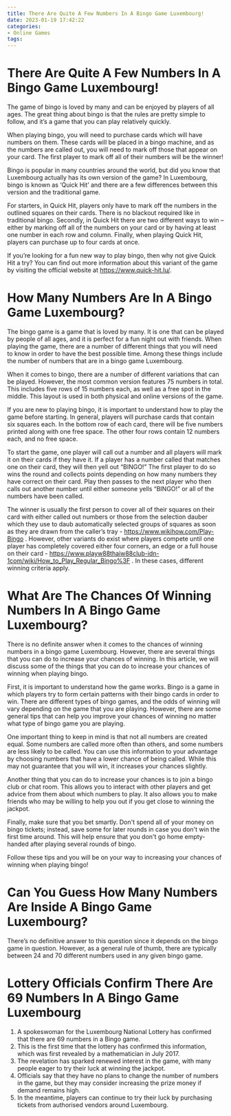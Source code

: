 ```yaml
---
title: There Are Quite A Few Numbers In A Bingo Game Luxembourg!
date: 2023-01-19 17:42:22
categories:
- Online Games
tags:
---
```



#  There Are Quite A Few Numbers In A Bingo Game Luxembourg!

The game of bingo is loved by many and can be enjoyed by players of all ages. The great thing about bingo is that the rules are pretty simple to follow, and it’s a game that you can play relatively quickly.

When playing bingo, you will need to purchase cards which will have numbers on them. These cards will be placed in a bingo machine, and as the numbers are called out, you will need to mark off those that appear on your card. The first player to mark off all of their numbers will be the winner!

Bingo is popular in many countries around the world, but did you know that Luxembourg actually has its own version of the game? In Luxembourg, bingo is known as ‘Quick Hit’ and there are a few differences between this version and the traditional game.

For starters, in Quick Hit, players only have to mark off the numbers in the outlined squares on their cards. There is no blackout required like in traditional bingo. Secondly, in Quick Hit there are two different ways to win – either by marking off all of the numbers on your card or by having at least one number in each row and column. Finally, when playing Quick Hit, players can purchase up to four cards at once.

If you’re looking for a fun new way to play bingo, then why not give Quick Hit a try? You can find out more information about this variant of the game by visiting the official website at https://www.quick-hit.lu/.

#  How Many Numbers Are In A Bingo Game Luxembourg?

The bingo game is a game that is loved by many. It is one that can be played by people of all ages, and it is perfect for a fun night out with friends. When playing the game, there are a number of different things that you will need to know in order to have the best possible time. Among these things include the number of numbers that are in a bingo game Luxembourg.

When it comes to bingo, there are a number of different variations that can be played. However, the most common version features 75 numbers in total. This includes five rows of 15 numbers each, as well as a free spot in the middle. This layout is used in both physical and online versions of the game.

If you are new to playing bingo, it is important to understand how to play the game before starting. In general, players will purchase cards that contain six squares each. In the bottom row of each card, there will be five numbers printed along with one free space. The other four rows contain 12 numbers each, and no free space.

To start the game, one player will call out a number and all players will mark it on their cards if they have it. If a player has a number called that matches one on their card, they will then yell out “BINGO!” The first player to do so wins the round and collects points depending on how many numbers they have correct on their card. Play then passes to the next player who then calls out another number until either someone yells “BINGO!” or all of the numbers have been called.

The winner is usually the first person to cover all of their squares on their card with either called out numbers or those from the selection dauber which they use to daub automatically selected groups of squares as soon as they are drawn from the caller’s tray - https://www.wikihow.com/Play-Bingo . However, other variants do exist where players compete until one player has completely covered either four corners, an edge or a full house on their card - https://www.playw88thaiw88club-idn-1com/wiki/How_to_Play_Regular_Bingo%3F . In these cases, different winning criteria apply.

#  What Are The Chances Of Winning Numbers In A Bingo Game Luxembourg?

There is no definite answer when it comes to the chances of winning numbers in a bingo game Luxembourg. However, there are several things that you can do to increase your chances of winning. In this article, we will discuss some of the things that you can do to increase your chances of winning when playing bingo.

First, it is important to understand how the game works. Bingo is a game in which players try to form certain patterns with their bingo cards in order to win. There are different types of bingo games, and the odds of winning will vary depending on the game that you are playing. However, there are some general tips that can help you improve your chances of winning no matter what type of bingo game you are playing.

One important thing to keep in mind is that not all numbers are created equal. Some numbers are called more often than others, and some numbers are less likely to be called. You can use this information to your advantage by choosing numbers that have a lower chance of being called. While this may not guarantee that you will win, it increases your chances slightly.

Another thing that you can do to increase your chances is to join a bingo club or chat room. This allows you to interact with other players and get advice from them about which numbers to play. It also allows you to make friends who may be willing to help you out if you get close to winning the jackpot.

Finally, make sure that you bet smartly. Don't spend all of your money on bingo tickets; instead, save some for later rounds in case you don't win the first time around. This will help ensure that you don't go home empty-handed after playing several rounds of bingo.

Follow these tips and you will be on your way to increasing your chances of winning when playing bingo!

#  Can You Guess How Many Numbers Are Inside A Bingo Game Luxembourg? 

There’s no definitive answer to this question since it depends on the bingo game in question. However, as a general rule of thumb, there are typically between 24 and 70 different numbers used in any given bingo game.

#  Lottery Officials Confirm There Are 69 Numbers In A Bingo Game Luxembourg
1. A spokeswoman for the Luxembourg National Lottery has confirmed that there are 69 numbers in a Bingo game. 
2. This is the first time that the lottery has confirmed this information, which was first revealed by a mathematician in July 2017. 
3. The revelation has sparked renewed interest in the game, with many people eager to try their luck at winning the jackpot. 
4. Officials say that they have no plans to change the number of numbers in the game, but they may consider increasing the prize money if demand remains high. 
5. In the meantime, players can continue to try their luck by purchasing tickets from authorised vendors around Luxembourg.